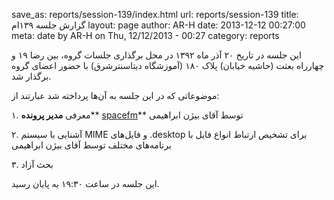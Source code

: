 save_as: reports/session-139/index.html
url: reports/session-139
title: گزارش جلسه ۱۳۹ام 
layout: page
author: AR-H
date: 2013-12-12 00:27:00
meta: date by AR-H on Thu, 12/12/2013 - 00:27
category: reports

این جلسه در تاریخ ۲۰ آذر ماه ۱۳۹۲ در محل برگذاری جلسات گروه، بین رضا ۱۹ و
چهارراه بعثت (حاشیه خیابان) پلاک ۱۸۰ (آموزشگاه دیتاسنترشرق) با حضور اعضای گروه
برگذار شد.


<!--more-->



موضوعاتی که در این جلسه به آن‌ها پرداخته شد عبارتند از:

۱. معرفی **مدیر پرونده****
[spacefm](http://ignorantguru.github.io/spacefm/)** توسط آقای بیژن ابراهیمی

۲. آشنایی با سیستم MIME و فایل‌های .desktop برای تشخیص ارتباط انواع فایل با
برنامه‌های مختلف توسط آقای بیژن ابراهیمی

۳. بحث آزاد

این جلسه در ساعت ۱۹:۳۰ به پایان رسید.
